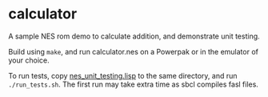 calculator
==========

A sample NES rom demo to calculate addition, and demonstrate unit testing.

Build using `make`, and run calculator.nes on a Powerpak or in the emulator
of your choice.

To run tests, copy [nes_unit_testing.lisp](https://github.com/dustmop/nes_unit_testing) to the same directory, and run `./run_tests.sh`. The first run may
take extra time as sbcl compiles fasl files.
